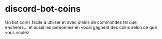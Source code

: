 # discord-bot-coins
Un bot coins facile à utiliser et avec pleins de commandes tel que encheres... et aussi les personnes en vocal gagnent des coins selon ce que vous voulez
